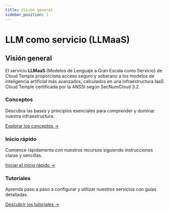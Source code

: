 ```yaml
---
title: Visión general
sidebar_position: 1
---
```


# LLM como servicio (LLMaaS)

## Visión general

El servicio **LLMaaS** (Modelos de Lenguaje a Gran Escala como Servicio) de Cloud Temple proporciona acceso seguro y soberano a los modelos de inteligencia artificial más avanzados, calculados en una infraestructura IaaS Cloud Temple certificada por la ANSSI según SecNumCloud 3.2.

<div class="card-grid">
  <div class="card">
    <h3>Conceptos</h3>
    <p>Descubra las bases y principios esenciales para comprender y dominar nuestra infraestructura.</p>
    <a href="llmaas/concepts" class="card-link">Explorar los conceptos &rarr;</a>
  </div>
  <div class="card">
    <h3>Inicio rápido</h3>
    <p>Comience rápidamente con nuestros recursos siguiendo instrucciones claras y sencillas.</p>
    <a href="llmaas/quickstart" class="card-link">Iniciar el inicio rápido &rarr;</a>
  </div>
    <div class="card">
    <h3>Tutoriales</h3>
    <p>Aprenda paso a paso a configurar y utilizar nuestros servicios con guías detalladas.</p>
    <a href="llmaas/tutorials" class="card-link">Descubrir los tutoriales &rarr;</a>
  </div>
</div>